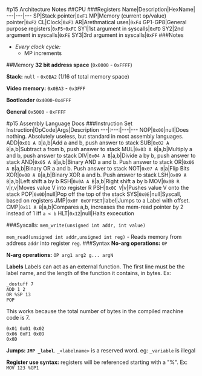 
#p15 Architecture Notes
##CPU
###Registers
Name|Description|HexName|
---|---|---
SP|Stack pointer|`0xF1`
MP|Memory (current op/value) pointer|`0xF2`
CL|Clock|`0xF3`
AR|Arethmatical uses|`0xF4`
GP1-GP8|General purpose registers|`0xF5`-`0xFC`
SY1|1st argument in syscalls|`0xFD`
SY2|2nd argument in syscalls|`0xFE`
SY3|3rd argument in syscalls|`0xFF`
###Notes
- *Every clock cycle:*
    - MP increments

##Memory
**32 bit address space** (`0x0000` - `0xFFFF`)

**Stack:** `null` - `0x0BA2` (1/16 of total memory space)

**Video memory:** `0x0BA3` - `0x3FFF`

**Bootloader** `0x4000`-`0x4FFF`

**General** `0x5000` - `0xFFFF`

#p15 Assembly Language Docs
###Instruction Set
Instruction|OpCode|Args|Description
---|:---:|---|---
NOP|`0x00`|null|Does nothing. Absolutely useless, but standard in most assembly languages.
ADD|`0x01 A B`|a,b|Add a and b, push answer to stack
SUB|`0x02 A B`|a,b|Subtract a from b, push answer to stack
MUL|`0x03 A B`|a,b|Multiply a and b, push answer to stack
DIV|`0x04 A B`|a,b|Divide a by b, push answer to stack
AND|`0x05 A B`|a,b|Binary AND a and b. Push answer to stack
OR|`0x06 A B`|a,b|Binary OR a and b. Push answer to stack
NOT|`0x07 A B`|a|Flip Bits
XOR|`0x08 A B`|a,b|Binary XOR a and b. Push answer to stack
LSH|`0x09 A B`|a,b|Left shift a by b
RSH|`0x0A A B`|a,b|Right shift a by b
MOV|`0x0B R V`|r,v|Moves value V into register R
PSH|`0x0C V`|v|Pushes value V onto the stack
POP|`0x0D`|null|Pop off the top of the stack
SYS|`0x0E`|null|Syscall, based on registers
JMP|`0x0F 0xOFFSET`|label|Jumps to a Label with offset.
CMP|`0x11 A B`|a,b|Compares a,b, increases the mem-read pointer by 2 instead of 1 iff `a < b`
HLT|`0x12`|null|Halts excecution

###Syscalls:
```mem_write(unsigned int addr, int value)```

```mem_read(unsigned int addr,unsigned int reg)``` - Reads memory from address `addr` into register `reg`.
###Syntax
**No-arg operations:** `OP`

**N-arg operations:** `OP arg1 arg2 g... argN`

**Labels** Labels can act as an external function. The first line must be the label name, and the length of the function it contains, in bytes. Ex:
```
_dostuff 7
ADD 1 2
OR %SP 13
POP
```

This works because the total number of bytes in the compiled machine code is 7.
```
0x01 0x01 0x02
0x06 0xF1 0x0D
0x0D
```

**Jumps: `JMP _label`**. `_<labelname>` is a reserved word. eg: `_variable` is illegal

**Register use syntax:** registers will be referenced starting with a "%". Ex: `MOV 123 %GP1`
